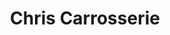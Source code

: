 ---
title: "Chris Carrosserie"
url: /conflans-sainte-honorine/chris-carrosserie/
shop: réparation de voitures
---